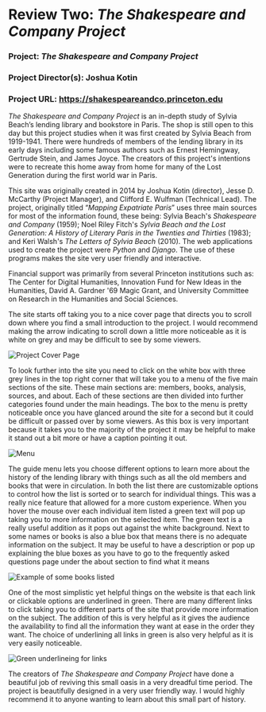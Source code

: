 # Review Two: _The Shakespeare and Company Project_

### Project: _The Shakespeare and Company Project_

### Project Director(s): Joshua Kotin

### Project URL: https://shakespeareandco.princeton.edu 

_The Shakespeare and Company Project_ is an in-depth study of Sylvia Beach’s lending library and bookstore in Paris. The shop is still open to this day but this project studies when it was first created by Sylvia Beach from 1919-1941. There were hundreds of members of the lending library in its early days including some famous authors such as Ernest Hemingway, Gertrude Stein, and James Joyce. The creators of this project's intentions were to recreate this home away from home for many of the Lost Generation during the first world war in Paris. 

This site was originally created in 2014 by Joshua Kotin (director), Jesse D. McCarthy (Project Manager), and Clifford E. Wulfman (Technical Lead). The project, originally titled “_Mapping Expatriate Paris_” uses three main sources for most of the information found, these being: Sylvia Beach's _Shakespeare and Company_ (1959); Noel Riley Fitch's _Sylvia Beach and the Lost Generation: A History of Literary Paris in the Twenties and Thirties_ (1983); and Keri Walsh's _The Letters of Sylvia Beach_ (2010). The web applications used to create the project were _Python_ and _Django_. The use of these programs makes the site very user friendly and interactive. 

Financial support was primarily from several Princeton institutions such as: The Center for Digital Humanities, Innovation Fund for New Ideas in the Humanities,  David A. Gardner '69 Magic Grant, and University Committee on Research in the Humanities and Social Sciences.

The site starts off taking you to a nice cover page that directs you to scroll down where you find a small introduction to the project. I would recommend making the arrow indicating to scroll down a little more noticeable as it is white on grey and may be difficult to see by some viewers. 

![Project Cover Page](https://dianefrola.github.io/diane-frola-cnu/images/tsacp-mainpage.png) 

To look further into the site you need to click on the white box with three grey lines in the top right corner that will take you to a menu of the five main sections of the site. These main sections are: members, books, analysis, sources, and about. Each of these sections are then divided into further categories found under the main headings. The box to the menu is pretty noticeable once you have glanced around the site for a second but it could be difficult or passed over by some viewers. As this box is very important because it takes you to the majority of the project it may be helpful to make it stand out a bit more or have a caption pointing it out. 

![Menu](https://dianefrola.github.io/diane-frola-cnu/images/tsacp-menu.png)

The guide menu lets you choose different options to learn more about the history of the lending library with things such as all the old members and books that were in circulation. In both the list there are customizable options to control how the list is sorted or to search for individual things. This was a really nice feature that allowed for a more custom experience. When you hover the mouse over each individual item listed a green text will pop up taking you to more information on the selected item. The green text is a really useful addition as it pops out against the white background. Next to some names or books is also a blue box that means there is no adequate information on the subject. It may be useful to have a description or pop up explaining the blue boxes as you have to go to the frequently asked questions page under the about section to find what it means

![Example of some books listed](https://dianefrola.github.io/diane-frola-cnu/images/tsacp-booklist.png)

One of the most simplistic yet helpful things on the website is that each link or clickable options are underlined in green. There are many different links to click taking you to different parts of the site that provide more information on the subject. The addition of this is very helpful as it gives the audience the availability to find all the information they want at ease in the order they want. The choice of underlining all links in green is also very helpful as it is very easily noticeable. 

![Green underlineing for links](https://dianefrola.github.io/diane-frola-cnu/images/tsacp-greenlines.png)

The creators of _The Shakespeare and Company Project_ have done a beautiful job of reviving this small oasis in a very dreadful time period. The project is beautifully designed in a very user friendly way. I would highly recommend it to anyone wanting to learn about this small part of history. 

